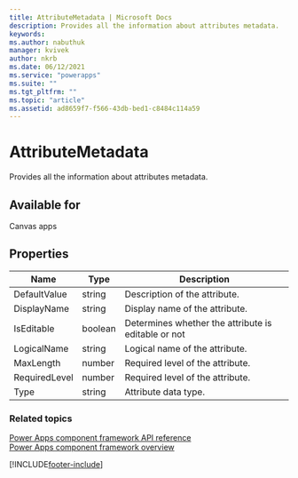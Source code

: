 ```yaml
---
title: AttributeMetadata | Microsoft Docs
description: Provides all the information about attributes metadata.
keywords:
ms.author: nabuthuk
manager: kvivek
author: nkrb
ms.date: 06/12/2021
ms.service: "powerapps"
ms.suite: ""
ms.tgt_pltfrm: ""
ms.topic: "article"
ms.assetid: ad8659f7-f566-43db-bed1-c8484c114a59
---
```


# AttributeMetadata

Provides all the information about attributes metadata.

## Available for

Canvas apps

## Properties

| Name          | Type    | Description                                         |
| ------------- | ------- | --------------------------------------------------- |
| DefaultValue  | string  | Description of the attribute.                       |
| DisplayName   | string  | Display name of the attribute.                      |
| IsEditable    | boolean | Determines whether the attribute is editable or not |
| LogicalName   | string  | Logical name of the attribute.                      |
| MaxLength     | number  | Required level of the attribute.                    |
| RequiredLevel | number  | Required level of the attribute.                    |
| Type          | string  | Attribute data type.                                |

### Related topics

[Power Apps component framework API reference](../reference/index.md)<br/>
[Power Apps component framework overview](../overview.md)

[!INCLUDE[footer-include](../../../includes/footer-banner.md)]
